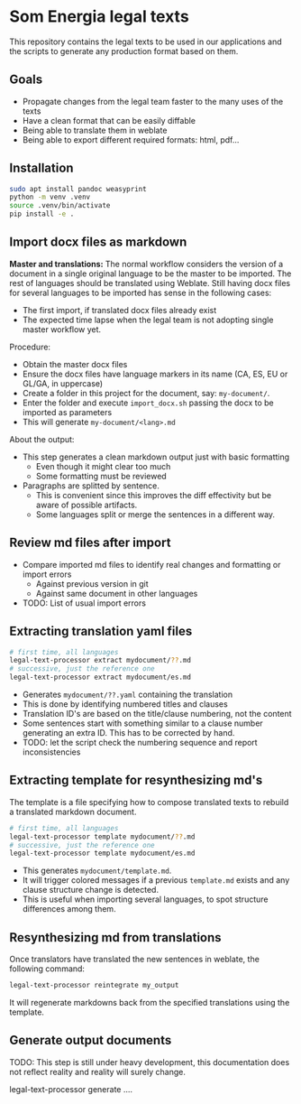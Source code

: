 # Som Energia legal texts

This repository contains the legal texts
to be used in our applications and the scripts
to generate any production format based on them.

## Goals

- Propagate changes from the legal team faster to the many uses of the texts
- Have a clean format that can be easily diffable
- Being able to translate them in weblate
- Being able to export different required formats: html, pdf...

## Installation

```bash
sudo apt install pandoc weasyprint
python -m venv .venv
source .venv/bin/activate
pip install -e .
```

## Import docx files as markdown

**Master and translations:**
The normal workflow considers the version of a document in a single original language to be the master to be imported.
The rest of languages should be translated using Weblate.
Still having docx files for several languages to be imported has sense in the following cases:

- The first import, if translated docx files already exist
- The expected time lapse when the legal team is not adopting single master workflow yet.

Procedure:

- Obtain the master docx files
- Ensure the docx files have language markers in its name (CA, ES, EU or GL/GA, in uppercase)
- Create a folder in this project for the document, say: `my-document/`.
- Enter the folder and execute `import_docx.sh` passing the docx to be imported as parameters
- This will generate `my-document/<lang>.md`

About the output:

- This step generates a clean markdown output just with basic formatting
    - Even though it might clear too much
    - Some formatting must be reviewed
- Paragraphs are splitted by sentence.
    - This is convenient since this improves the diff effectivity but be aware of possible artifacts.
    - Some languages split or merge the sentences in a different way.

## Review md files after import

- Compare imported md files to identify real changes and formatting or import errors
    - Against previous version in git
    - Against same document in other languages
- TODO: List of usual import errors

## Extracting translation yaml files

```bash
# first time, all languages
legal-text-processor extract mydocument/??.md
# successive, just the reference one
legal-text-processor extract mydocument/es.md
```

- Generates `mydocument/??.yaml` containing the translation
- This is done by identifying numbered titles and clauses
- Translation ID's are based on the title/clause numbering, not the content
- Some sentences start with something similar to a clause number generating an extra ID. This has to be corrected by hand.
- TODO: let the script check the numbering sequence and report inconsistencies

## Extracting template for resynthesizing md's

The template is a file specifying how to compose translated texts to rebuild a translated markdown document.

```bash
# first time, all languages
legal-text-processor template mydocument/??.md
# successive, just the reference one
legal-text-processor template mydocument/es.md
```
- This generates `mydocument/template.md`.
- It will trigger colored messages if a previous `template.md` exists and any clause structure change is detected.
- This is useful when importing several languages, to spot structure differences among them.

## Resynthesizing md from translations

Once translators have translated the new sentences in weblate,
the following command:

```bash
legal-text-processor reintegrate my_output
```

It will regenerate markdowns back from the specified translations using the template.

## Generate output documents

TODO: This step is still under heavy development,
this documentation does not reflect reality
and reality will surely change.

legal-text-processor generate ....


